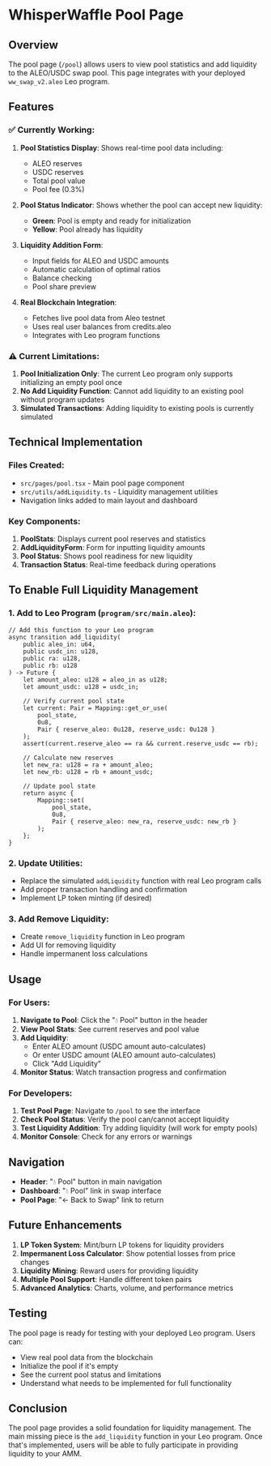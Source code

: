# WhisperWaffle Pool Page

## Overview

The pool page (`/pool`) allows users to view pool statistics and add liquidity to the ALEO/USDC swap pool. This page integrates with your deployed `ww_swap_v2.aleo` Leo program.

## Features

### ✅ **Currently Working:**

1. **Pool Statistics Display**: Shows real-time pool data including:
   - ALEO reserves
   - USDC reserves  
   - Total pool value
   - Pool fee (0.3%)

2. **Pool Status Indicator**: Shows whether the pool can accept new liquidity:
   - **Green**: Pool is empty and ready for initialization
   - **Yellow**: Pool already has liquidity

3. **Liquidity Addition Form**: 
   - Input fields for ALEO and USDC amounts
   - Automatic calculation of optimal ratios
   - Balance checking
   - Pool share preview

4. **Real Blockchain Integration**:
   - Fetches live pool data from Aleo testnet
   - Uses real user balances from credits.aleo
   - Integrates with Leo program functions

### ⚠️ **Current Limitations:**

1. **Pool Initialization Only**: The current Leo program only supports initializing an empty pool once
2. **No Add Liquidity Function**: Cannot add liquidity to an existing pool without program updates
3. **Simulated Transactions**: Adding liquidity to existing pools is currently simulated

## Technical Implementation

### Files Created:

- `src/pages/pool.tsx` - Main pool page component
- `src/utils/addLiquidity.ts` - Liquidity management utilities
- Navigation links added to main layout and dashboard

### Key Components:

1. **PoolStats**: Displays current pool reserves and statistics
2. **AddLiquidityForm**: Form for inputting liquidity amounts
3. **Pool Status**: Shows pool readiness for new liquidity
4. **Transaction Status**: Real-time feedback during operations

## To Enable Full Liquidity Management

### 1. **Add to Leo Program** (`program/src/main.aleo`):

```leo
// Add this function to your Leo program
async transition add_liquidity(
    public aleo_in: u64,
    public usdc_in: u128,
    public ra: u128,
    public rb: u128
) -> Future {
    let amount_aleo: u128 = aleo_in as u128;
    let amount_usdc: u128 = usdc_in;
    
    // Verify current pool state
    let current: Pair = Mapping::get_or_use(
        pool_state,
        0u8,
        Pair { reserve_aleo: 0u128, reserve_usdc: 0u128 }
    );
    assert(current.reserve_aleo == ra && current.reserve_usdc == rb);
    
    // Calculate new reserves
    let new_ra: u128 = ra + amount_aleo;
    let new_rb: u128 = rb + amount_usdc;
    
    // Update pool state
    return async {
        Mapping::set(
            pool_state,
            0u8,
            Pair { reserve_aleo: new_ra, reserve_usdc: new_rb }
        );
    };
}
```

### 2. **Update Utilities**:

- Replace the simulated `addLiquidity` function with real Leo program calls
- Add proper transaction handling and confirmation
- Implement LP token minting (if desired)

### 3. **Add Remove Liquidity**:

- Create `remove_liquidity` function in Leo program
- Add UI for removing liquidity
- Handle impermanent loss calculations

## Usage

### For Users:

1. **Navigate to Pool**: Click the "💧 Pool" button in the header
2. **View Pool Stats**: See current reserves and pool value
3. **Add Liquidity**: 
   - Enter ALEO amount (USDC amount auto-calculates)
   - Or enter USDC amount (ALEO amount auto-calculates)
   - Click "Add Liquidity"
4. **Monitor Status**: Watch transaction progress and confirmation

### For Developers:

1. **Test Pool Page**: Navigate to `/pool` to see the interface
2. **Check Pool Status**: Verify the pool can/cannot accept liquidity
3. **Test Liquidity Addition**: Try adding liquidity (will work for empty pools)
4. **Monitor Console**: Check for any errors or warnings

## Navigation

- **Header**: "💧 Pool" button in main navigation
- **Dashboard**: "💧 Pool" link in swap interface
- **Pool Page**: "← Back to Swap" link to return

## Future Enhancements

1. **LP Token System**: Mint/burn LP tokens for liquidity providers
2. **Impermanent Loss Calculator**: Show potential losses from price changes
3. **Liquidity Mining**: Reward users for providing liquidity
4. **Multiple Pool Support**: Handle different token pairs
5. **Advanced Analytics**: Charts, volume, and performance metrics

## Testing

The pool page is ready for testing with your deployed Leo program. Users can:

- View real pool data from the blockchain
- Initialize the pool if it's empty
- See the current pool status and limitations
- Understand what needs to be implemented for full functionality

## Conclusion

The pool page provides a solid foundation for liquidity management. The main missing piece is the `add_liquidity` function in your Leo program. Once that's implemented, users will be able to fully participate in providing liquidity to your AMM.

